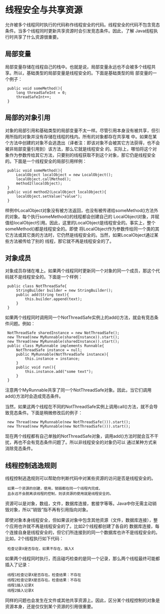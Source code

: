 # 线程安全与共享资源
允许被多个线程同时执行的代码称作线程安全的代码。线程安全的代码不包含竞态条件。当多个线程同时更新共享资源时会引发竞态条件。因此，了解
Java线程执行时共享了什么资源很重要。

## 局部变量
局部变量存储在线程自己的栈中。也就是说，局部变量永远也不会被多个线程共享。所以，基础类型的局部变量是线程安全的。下面是基础类型的局
部变量的一个例子：

     public void someMethod(){
         long threadSafeInt = 0;
         threadSafeInt++;
     }

## 局部的对象引用
对象的局部引用和基础类型的局部变量不太一样。尽管引用本身没有被共享，但引用所指的对象并没有存储在线程的栈内。所有的对象都存在共享堆
中。如果在某个方法中创建的对象不会逃逸出（译者注：即该对象不会被其它方法获得，也不会被非局部变量引用到）该方法，那么它就是线程安全
的。实际上，哪怕将这个对象作为参数传给其它方法，只要别的线程获取不到这个对象，那它仍是线程安全的。下面是一个线程安全的局部引用样例：

     public void someMethod(){
         LocalObject localObject = new LocalObject();
         localObject.callMethod();
         method2(localObject);
     }
     public void method2(LocalObject localObject){
         localObject.setValue("value");
     }

样例中LocalObject对象没有被方法返回，也没有被传递给someMethod()方法外的对象。每个执行someMethod()的线程都会创建自己的
LocalObject对象，并赋值给localObject引用。因此，这里的LocalObject是线程安全的。事实上，整个someMethod()都是线程安全的。即使
将LocalObject作为参数传给同一个类的其它方法或其它类的方法时，它仍然是线程安全的。当然，如果LocalObject通过某些方法被传给了别的
线程，那它就不再是线程安全的了。

## 对象成员
对象成员存储在堆上。如果两个线程同时更新同一个对象的同一个成员，那这个代码就不是线程安全的。下面是一个样例：

     public class NotThreadSafe{
         StringBuilder builder = new StringBuilder();
         public add(String text){
             this.builder.append(text);
         }  
     }
如果两个线程同时调用同一个NotThreadSafe实例上的add()方法，就会有竞态条件问题。例如：

     NotThreadSafe sharedInstance = new NotThreadSafe();
     new Thread(new MyRunnable(sharedInstance)).start();
     new Thread(new MyRunnable(sharedInstance)).start();
     public class MyRunnable implements Runnable{
         NotThreadSafe instance = null;
         public MyRunnable(NotThreadSafe instance){
             this.instance = instance;
         }
         public void run(){
             this.instance.add("some text");
         }
     }

注意两个MyRunnable共享了同一个NotThreadSafe对象。因此，当它们调用add()方法时会造成竞态条件。

当然，如果这两个线程在不同的NotThreadSafe实例上调用call()方法，就不会导致竞态条件。下面是稍微修改后的例子：

     new Thread(new MyRunnable(new NotThreadSafe())).start();
     new Thread(new MyRunnable(new NotThreadSafe())).start();

现在两个线程都有自己单独的NotThreadSafe对象，调用add()方法时就会互不干扰，再也不会有竞态条件问题了。所以非线程安全的对象仍可以
通过某种方式来消除竞态条件。

## 线程控制逃逸规则
线程控制逃逸规则可以帮助你判断代码中对某些资源的访问是否是线程安全的。

     如果一个资源的创建，使用，销毁都在同一个线程内完成，
     且永远不会脱离该线程的控制，则该资源的使用就是线程安全的。
资源可以是对象，数组，文件，数据库连接，套接字等等。Java中你无需主动销毁对象，所以“销毁”指不再有引用指向对象。

即使对象本身线程安全，但如果该对象中包含其他资源（文件，数据库连接），整个应用也许就不再是线程安全的了。比如2个线程都创建了各自的
数据库连接，每个连接自身是线程安全的，但它们所连接到的同一个数据库也许不是线程安全的。比如，2个线程执行如下代码：

     检查记录X是否存在，如果不存在，插入X

如果两个线程同时执行，而且碰巧检查的是同一个记录，那么两个线程最终可能都插入了记录：

     线程1检查记录X是否存在。检查结果：不存在
     线程2检查记录X是否存在。检查结果：不存在
     线程1插入记录X
     线程2插入记录X

同样的问题也会发生在文件或其他共享资源上。因此，区分某个线程控制的对象是资源本身，还是仅仅到某个资源的引用很重要。
